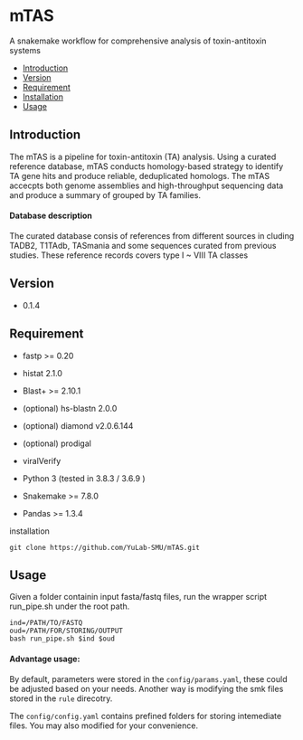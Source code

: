# mTAS
A snakemake workflow for comprehensive analysis of toxin-antitoxin systems

* [Introduction](#introduction)
* [Version](#version)
* [Requirement](#requirement)
* [Installation](#installation)
* [Usage](#usage)

## Introduction 
The mTAS is a pipeline for toxin-antitoxin (TA) analysis. Using a curated reference database, mTAS conducts homology-based strategy to identify TA gene hits and produce reliable, deduplicated homologs. The mTAS accecpts both genome assemblies and high-throughput sequencing data and produce a summary of grouped by TA families. 


#### Database description
The curated database consis of references from different sources in cluding TADB2, T1TAdb, TASmania and some sequences curated from previous studies. These reference records covers type I ~ VIII TA classes 

## Version
+ 0.1.4


## Requirement
+ fastp >= 0.20
+ histat 2.1.0
+ Blast+ >= 2.10.1
+ (optional) hs-blastn 2.0.0 
+ (optional) diamond v2.0.6.144 
+ (optional) prodigal
+ viralVerify

+ Python 3 (tested in 3.8.3 / 3.6.9 )
+ Snakemake >= 7.8.0 
+ Pandas >= 1.3.4 


installation
```
git clone https://github.com/YuLab-SMU/mTAS.git
```


## Usage
Given a folder containin input fasta/fastq files, run the wrapper script run_pipe.sh under the root path.
```
ind=/PATH/TO/FASTQ
oud=/PATH/FOR/STORING/OUTPUT
bash run_pipe.sh $ind $oud
```

#### Advantage usage:
By default, parameters were stored in the `config/params.yaml`, these could be adjusted based on your needs. Another way is modifying the smk files stored in the `rule` direcotry. 

The `config/config.yaml` contains prefined folders for storing intemediate files. You may also modified for your convenience.

